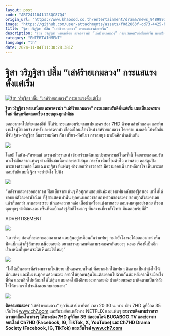 ```yaml
---
layout: post
code: "ART2411041123QC87Q4"
origin_url: "https://www.khaosod.co.th/entertainment/drama/news_9489991"
image: "https://github.com/user-attachments/assets/f0d2863f-cd73-4425-b195-55bcd8d16771"
title: "ฐิสา วริฏฐิสา ปลื้ม “เล่ห์ร้ายเกมลวง” กระแสแรงตั้งแต่เริ่ม"
description: "ฐิสา วริฏฐิสา หายเหนื่อย ละครดราม่า “เล่ห์ร้ายเกมลวง” กระแสตอบรับดีตั้งแต่เริ่ม เผยเป็นละครบทใหม่ สนุกพีคตลอดเรื่อง ขอบคุณทุกคำติชม"
category: "ENTERTAINMENT"
language: "th"
date: 2024-11-04T11:30:28.381Z
---
```


# ฐิสา วริฏฐิสา ปลื้ม “เล่ห์ร้ายเกมลวง” กระแสแรงตั้งแต่เริ่ม

[![ฐิสา วริฏฐิสา ปลื้ม “เล่ห์ร้ายเกมลวง” กระแสแรงตั้งแต่เริ่ม](https://www.khaosod.co.th/wpapp/uploads/2024/11/ปกขาว4คำ-เส้น-3.jpg "ฐิสา วริฏฐิสา ปลื้ม “เล่ห์ร้ายเกมลวง” กระแสแรงตั้งแต่เริ่ม")](https://www.khaosod.co.th/wpapp/uploads/2024/11/ปกขาว4คำ-เส้น-3.jpg)

**ฐิสา วริฏฐิสา หายเหนื่อย ละครดราม่า “เล่ห์ร้ายเกมลวง” กระแสตอบรับดีตั้งแต่เริ่ม เผยเป็นละครบทใหม่ ที่สนุกพีคตลอดเรื่อง ขอบคุณทุกคำติชม**

ออกอากาศไปเพียงสองอีพี ก็ได้รับกระแสตอบรับจากแฟนละคร ช่อง 7HD ดีจนเหล่านักแสดง และทีมงานใจฟูไปเลยจ้า สำหรับละครดราม่า เชือดเฉือนเรื่องใหม่ เล่ห์ร้ายเกมลวง โดยค่าย มงคลดี โปรดักชั่น ที่จับ ฐิสา-วริฏฐิสา ลิ้มธรรมมหิศร กับ เปรี้ยว-ทัศนียา การสมนุช มาเปิดศึกฟาดฟันกัน

![](https://www.khaosod.co.th/wpapp/uploads/2024/11/เล่ห์ร้ายเกมลวง-1-696x387.jpg)

โดยมี โดนัท-ภัทรพลฒ์ เดชพงษ์วรานนท์ เข้ามาร่วมเดินเกมปะทะอารมณ์ในครั้งนี้ โดยกระแสตอบรับทางโซเชียลจากแฟนๆ ต่างก็ชื่นชมเนื้อหาละครว่าสนุก กระชับ เดินเรื่องฉับไว ภาพสวย คอสตูมปัง พระนางสวยหล่อ โดยเฉพาะ ฐิสา ที่แฟนๆ ต่างบอกว่าขาวออร่า มีความออนนี่ เกาหลีเกาใจ เห็นกระแสตอบรับดีแบบนี้ ฐิสา จะว่ายังไง ไปฟัง

![](https://www.khaosod.co.th/wpapp/uploads/2024/11/เล่ห์ร้ายเกมลวง-7-696x389.jpg)

“หลังจากละครออกอากาศ ฟีดแบ็กจากแฟนๆ คือทุกคนชอบกันค่ะ อย่างแฟนคลับของฐิสาเอง เขาไม่ได้ชอบแค่ตัวละครพัชณิณ ที่ฐิสาแสดงเท่านั้น ทุกคนบอกว่าชอบภาพรวมของละคร ชอบทุกตัวละครเลย แล้วก็บอกว่า ภาพละครสวย นักแสดงสวย หล่อ เสื้อผ้าเครื่องแต่งกายสวย ชอบหมดทุกอย่างเลย ก็ขอบคุณทุกๆ คำติชมนะคะ เห็นฟีดแบ็กแล้วรู้สึกดีใจมากๆ ที่ผลงานที่เราตั้งใจทำ มีผลตอบรับที่ดี”

ADVERTISEMENT

![](https://www.khaosod.co.th/wpapp/uploads/2024/11/เล่ห์ร้ายเกมลวง-4-696x464.jpg)

“เอาจริงๆ ก่อนที่ละครจะออกอากาศ แอบลุ้นอยู่เหมือนกันว่าแฟนๆ จะว่ายังไง พอได้ออกอากาศ เห็นฟีดแบ็กแล้วก็รู้สึกหายเหนื่อยเลยค่ะ อยากชวนทุกคนติดตามชมละครกันเยอะๆ นะคะ เรื่องนี้เป็นอีกเรื่องหนึ่งที่ทุกคนจะได้เห็นอะไรใหม่ๆ”

![](https://www.khaosod.co.th/wpapp/uploads/2024/11/1-8-696x392.jpg)

“ไม่ได้เป็นละครที่สร้างมาจากในนิยาย เป็นละครบทใหม่ ที่อยากฝากให้แฟนๆ ติดตามเป็นกำลังใจให้นักแสดง และทีมงานทุกคนด้วยนะคะ อยากให้ทุกคนลุ้นในแต่ละตอนไปด้วยกันค่ะ หลังจากนี้จะมีอะไรที่พีค และพลิกไปพลิกมาให้ได้ลุ้น แบบคาดไม่ถึงอีกเยอะมากเลยค่ะ ฝากด้วยนะคะ มาติดตามเป็นกำลังใจให้พวกเราไปจนถึงตอนจบเลยนะคะ”

![](https://www.khaosod.co.th/wpapp/uploads/2024/11/เล่ห์ร้ายเกมลวง-5-696x386.jpg)

**ติดตามชมละคร** “เล่ห์ร้ายเกมลวง” ทุกวันเสาร์ อาทิตย์ เวลา 20.30 น. ทาง ช่อง 7HD ดูทีวีกด 35 เว็บไซต์ www.ch7.com และรับชมย้อนหลังทาง NETFLIX และแฟนๆ **สามารถติดตามข่าวสารความเคลื่อนไหวต่างๆ ได้ทางช่อง 7HD ดูทีวีกด 35 สดออนไลน์ BUGABOO.TV และช่องทางออนไลน์ Ch7HD (Facebook, IG, TikTok, X, YouTube) และ Ch7HD Drama Society (Facebook, IG, TikTok) และเว็บไซต์ www.ch7.com**